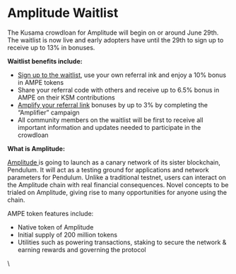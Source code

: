 # Amplitude Waitlist

The Kusama crowdloan for Amplitude will begin on or around June 29th. The waitlist is now live and early adopters have until the 29th to sign up to receive up to 13% in bonuses.

**Waitlist benefits include:**

* [Sign up to the waitlist](https://pendulumchain.org/amplitude?utm\_source=medium\&utm\_medium=social\&utm\_campaign=waitlist\_announce\&utm\_term=08-06-2022), use your own referral ink and enjoy a 10% bonus in AMPE tokens
* Share your referral code with others and receive up to 6.5% bonus in AMPE on their KSM contributions
* [Amplify your referral link](https://sweepwidget.com/view/56242-be4yjdg0) bonuses by up to 3% by completing the “Amplifier” campaign&#x20;
* All community members on the waitlist will be first to receive all important information and updates needed to participate in the crowdloan



**What is Amplitude:**

[Amplitude ](https://pendulumchain.org/amplitude)is going to launch as a canary network of its sister blockchain, Pendulum. It will act as a testing ground for applications and network parameters for Pendulum. Unlike a traditional testnet, users can interact on the Amplitude chain with real financial consequences. Novel concepts to be trialed on Amplitude, giving rise to many opportunities for anyone using the chain.&#x20;

AMPE token features include:

* Native token of Amplitude
* Initial supply of 200 million tokens
* Utilities such as powering transactions, staking to secure the network & earning rewards and governing the protocol



\
